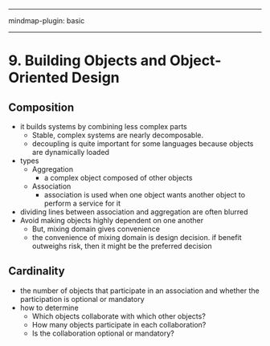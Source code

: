 
---

mindmap-plugin: basic

---

    
# 9. Building Objects and Object-Oriented Design
## Composition
- it builds systems by combining less complex parts
  - Stable, complex systems are nearly decomposable.
  - decoupling is quite important for some languages because objects are dynamically loaded
- types
  - Aggregation
    - a complex object composed of other objects
  - Association
    - association is used when one object wants another object to perform a service for it
- dividing lines between association and aggregation are often blurred
- Avoid making objects highly dependent on one another
  - But, mixing domain gives convenience
  - the convenience of mixing domain is design decision. if benefit outweighs risk, then it might be the preferred decision
## Cardinality
- the number of objects that participate in an association and whether the participation is optional or mandatory
- how to determine
  - Which objects collaborate with which other objects?
  - How many objects participate in each collaboration?
  - Is the collaboration optional or mandatory?